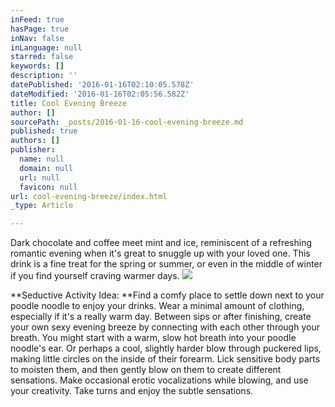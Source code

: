 ```yaml
---
inFeed: true
hasPage: true
inNav: false
inLanguage: null
starred: false
keywords: []
description: ''
datePublished: '2016-01-16T02:10:05.578Z'
dateModified: '2016-01-16T02:05:56.582Z'
title: Cool Evening Breeze
author: []
sourcePath: _posts/2016-01-16-cool-evening-breeze.md
published: true
authors: []
publisher:
  name: null
  domain: null
  url: null
  favicon: null
url: cool-evening-breeze/index.html
_type: Article

---
```

Dark
chocolate and coffee meet mint and ice, reminiscent of a refreshing
romantic evening when it's great to snuggle up with your loved one.
This drink is a fine treat for the spring or summer, or even in the
middle of winter if you find yourself craving warmer days.
![](https://s3-us-west-2.amazonaws.com/the-grid-img/p/491543dae57cb6c462c2eba49448caa5036caa56.jpg)

**Seductive
Activity Idea: **Find
a comfy place to settle down next to your poodle noodle to enjoy your
drinks. Wear a minimal amount of clothing, especially if it's a
really warm day. Between sips or after finishing, create your own
sexy evening breeze by connecting with each other through your
breath. You might start with a warm, slow hot breath into your poodle
noodle's ear. Or perhaps a cool, slightly harder blow through
puckered lips, making little circles on the inside of their forearm.
Lick sensitive body parts to moisten them, and then gently blow on
them to create different sensations. Make occasional erotic
vocalizations while blowing, and use your creativity. Take turns and
enjoy the subtle sensations.